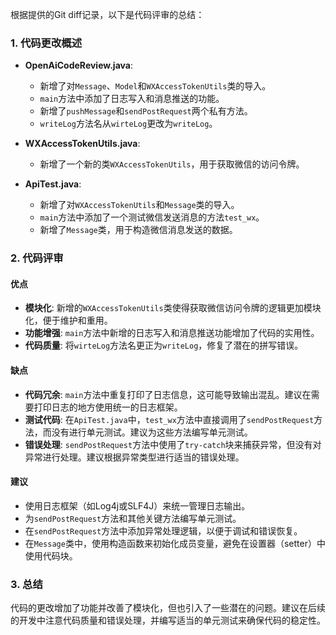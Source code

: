 根据提供的Git diff记录，以下是代码评审的总结：

### 1. 代码更改概述

- **OpenAiCodeReview.java**: 
  - 新增了对`Message`、`Model`和`WXAccessTokenUtils`类的导入。
  - `main`方法中添加了日志写入和消息推送的功能。
  - 新增了`pushMessage`和`sendPostRequest`两个私有方法。
  - `writeLog`方法名从`wirteLog`更改为`writeLog`。

- **WXAccessTokenUtils.java**: 
  - 新增了一个新的类`WXAccessTokenUtils`，用于获取微信的访问令牌。

- **ApiTest.java**: 
  - 新增了对`WXAccessTokenUtils`和`Message`类的导入。
  - `main`方法中添加了一个测试微信发送消息的方法`test_wx`。
  - 新增了`Message`类，用于构造微信消息发送的数据。

### 2. 代码评审

#### 优点

- **模块化**: 新增的`WXAccessTokenUtils`类使得获取微信访问令牌的逻辑更加模块化，便于维护和重用。
- **功能增强**: `main`方法中新增的日志写入和消息推送功能增加了代码的实用性。
- **代码质量**: 将`wirteLog`方法名更正为`writeLog`，修复了潜在的拼写错误。

#### 缺点

- **代码冗余**: `main`方法中重复打印了日志信息，这可能导致输出混乱。建议在需要打印日志的地方使用统一的日志框架。
- **测试代码**: 在`ApiTest.java`中，`test_wx`方法中直接调用了`sendPostRequest`方法，而没有进行单元测试。建议为这些方法编写单元测试。
- **错误处理**: `sendPostRequest`方法中使用了`try-catch`块来捕获异常，但没有对异常进行处理。建议根据异常类型进行适当的错误处理。

#### 建议

- 使用日志框架（如Log4j或SLF4J）来统一管理日志输出。
- 为`sendPostRequest`方法和其他关键方法编写单元测试。
- 在`sendPostRequest`方法中添加异常处理逻辑，以便于调试和错误恢复。
- 在`Message`类中，使用构造函数来初始化成员变量，避免在设置器（setter）中使用代码块。

### 3. 总结

代码的更改增加了功能并改善了模块化，但也引入了一些潜在的问题。建议在后续的开发中注意代码质量和错误处理，并编写适当的单元测试来确保代码的稳定性。